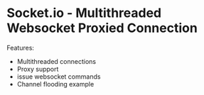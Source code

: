 # Socket.io - Multithreaded Websocket Proxied Connection 

Features:
 * Multithreaded connections
 * Proxy support
 * issue websocket commands 
 * Channel flooding example

